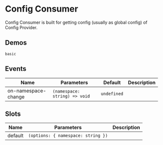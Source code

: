# Config Consumer

Config Consumer is built for getting config (usually as global config) of Config Provider.

## Demos

```demo
basic
```

## Events

| Name | Parameters | Default | Description |
| --- | --- | --- | --- |
| on-namespace-change | `(namespace: string) => void` | `undefined` |  |

## Slots

| Name    | Parameters                         | Description |
| ------- | ---------------------------------- | ----------- |
| default | `(options: { namespace: string })` |             |
